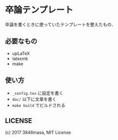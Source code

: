 # 卒論テンプレート

卒論を書くときに使っていたテンプレートを整えたもの．

## 必要なもの

- upLaTeX
- latexmk
- make

## 使い方

- `_config.tex` に設定を書く
- `doc/` 以下に文章を書く
- `make build` でビルドされる

## LICENSE

(c) 2017 3846masa, MIT License
